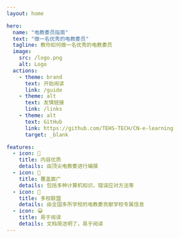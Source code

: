 ```yaml
---
layout: home

hero:
  name: "电教委员指南"
  text: "做一名优秀的电教委员"
  tagline: 教你如何做一名优秀的电教委员
  image:
    src: /logo.png
    alt: Logo
  actions:
    - theme: brand
      text: 开始阅读
      link: /guide
    - theme: alt
      text: 友情链接
      link: /links
    - theme: alt
      text: GitHub
      link: https://github.com/TEHS-TECH/CN-e-learning
      target: _blank

features:
  - icon: 📝
    title: 内容优质
    details: 由顶尖电教委进行编撰
  - icon: 🔄
    title: 覆盖面广
    details: 包括多种计算机知识，错误应对方法等
  - icon: 🏫
    title: 多校联盟
    details: 由全国多所学校的电教委贡献学校专属信息
  - icon: 😀
    title: 易于阅读
    details: 文档简洁明了，易于阅读
---
```


<HomeUnderline />
